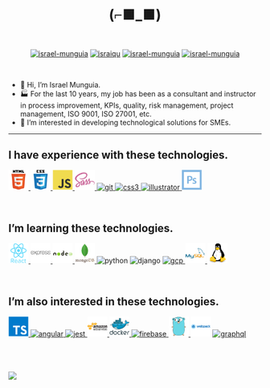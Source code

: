  <h1 align="center">(⌐■_■)</h1> <br />
 
 <p align="center">
<a href="mailto:israelmunguia@outlook.com" target="_blank"><img align="center" src="https://upload.wikimedia.org/wikipedia/commons/4/4e/Mail_%28iOS%29.svg" alt="israel-munguia" height="20" width="20" /></a>
<a href="https://twitter.com/israiqu" target="_blank"><img align="center" src="https://raw.githubusercontent.com/rahuldkjain/github-profile-readme-generator/master/src/images/icons/Social/twitter.svg" alt="israiqu" height="20" width="30" /></a>
<a href="https://linkedin.com/in/israel-munguia" target="_blank"><img align="center" src="https://raw.githubusercontent.com/rahuldkjain/github-profile-readme-generator/master/src/images/icons/Social/linked-in-alt.svg" alt="israel-munguia" height="20" width="30" /></a>
<a href="https://es.stackoverflow.com/users/243609/israel-munguia" target="_blank"><img align="center" src="https://raw.githubusercontent.com/rahuldkjain/github-profile-readme-generator/master/src/images/icons/Social/stack-overflow.svg" alt="israel-munguia" height="20" width="30" /></a>
</p> <br />
 

- 👋 Hi, I’m Israel Munguia.
- 🏭 For the last 10 years, my job has been as a consultant and instructor in process improvement, KPIs, quality, risk management, project management, ISO 9001, ISO 27001, etc.
- 🚀 I’m interested in developing technological solutions for SMEs.

***

<h2>I have experience with these technologies.</h2>


<p align="left"> <a href="#" target="_blank"> <img src="https://raw.githubusercontent.com/devicons/devicon/master/icons/html5/html5-original-wordmark.svg" alt="html5" width="40" height="40"/> </a> <a href="#" target="_blank"> <img src="https://raw.githubusercontent.com/devicons/devicon/master/icons/css3/css3-original-wordmark.svg" alt="css3" width="40" height="40"/> </a> <a href="#" target="_blank"> <img src="https://raw.githubusercontent.com/devicons/devicon/master/icons/javascript/javascript-original.svg" alt="javascript" width="40" height="40"/> </a> <a href="#" target="_blank"> <img src="https://raw.githubusercontent.com/devicons/devicon/master/icons/sass/sass-original.svg" alt="sass" width="40" height="40"/> </a> <a href="#" target="_blank"> <img src="https://www.vectorlogo.zone/logos/git-scm/git-scm-icon.svg" alt="git" width="40" height="40"/> </a> <a href="#" target="_blank"> <img src="https://upload.wikimedia.org/wikipedia/commons/0/09/Wordpress-Logo.svg" alt="css3" width="40" height="40"/> <a href="#" target="_blank"> <img src="https://www.vectorlogo.zone/logos/adobe_illustrator/adobe_illustrator-icon.svg" alt="illustrator" width="40" height="40"/> </a> <a href="#" target="_blank"> <img src="https://raw.githubusercontent.com/devicons/devicon/master/icons/photoshop/photoshop-line.svg" alt="photoshop" width="40" height="40"/> </a> </p> <br />


  
<h2>I’m learning these technologies.</h2>

<p align="left"> <a href="#" target="_blank"> <img src="https://raw.githubusercontent.com/devicons/devicon/master/icons/react/react-original-wordmark.svg" alt="react" width="40" height="40"/> <a href="#" target="_blank"> <img src="https://raw.githubusercontent.com/devicons/devicon/master/icons/express/express-original-wordmark.svg" alt="express" width="40" height="40"/> <a href="#" target="_blank"> <img src="https://raw.githubusercontent.com/devicons/devicon/master/icons/nodejs/nodejs-original-wordmark.svg" alt="nodejs" width="40" height="40"/> </a> <a href="#" target="_blank"> <img src="https://raw.githubusercontent.com/devicons/devicon/master/icons/mongodb/mongodb-original-wordmark.svg" alt="mongodb" width="40" height="40"/> </a> <img src="https://upload.wikimedia.org/wikipedia/commons/c/c3/Python-logo-notext.svg" alt="python" width="40" height="40"/> </a> <img src="https://upload.wikimedia.org/wikipedia/commons/7/75/Django_logo.svg" alt="django" width="40" height="40"/> </a> <a href="#" target="_blank">  <a href="#" target="_blank"> <img src="https://www.vectorlogo.zone/logos/google_cloud/google_cloud-icon.svg" alt="gcp" width="40" height="40"/> </a> <a href="#" target="_blank"> <img src="https://raw.githubusercontent.com/devicons/devicon/master/icons/mysql/mysql-original-wordmark.svg" alt="mysql" width="40" height="40"/> </a> <a href="#" target="_blank"> <img src="https://raw.githubusercontent.com/devicons/devicon/master/icons/linux/linux-original.svg" alt="linux" width="40" height="40"/> </a> </a> </p> <br />



<h2>I’m also interested in these technologies.</h2>

<p align="left"> <a href="#" target="_blank"> <img src="https://raw.githubusercontent.com/devicons/devicon/master/icons/typescript/typescript-original.svg" alt="typescript" width="40" height="40"/> </a> <a href="#" target="_blank"> <img src="https://angular.io/assets/images/logos/angular/angular.svg" alt="angular" width="40" height="40"/> </a> <a href="#" target="_blank"> <img src="https://www.vectorlogo.zone/logos/jestjsio/jestjsio-icon.svg" alt="jest" width="40" height="40"/> </a> <a href="#" target="_blank"> <img src="https://raw.githubusercontent.com/devicons/devicon/master/icons/amazonwebservices/amazonwebservices-original-wordmark.svg" alt="aws" width="40" height="40"/> </a> <a href="#" target="_blank"> <img src="https://raw.githubusercontent.com/devicons/devicon/master/icons/docker/docker-original-wordmark.svg" alt="docker" width="40" height="40"/> </a> <a href="#" target="_blank"> <img src="https://www.vectorlogo.zone/logos/firebase/firebase-icon.svg" alt="firebase" width="40" height="40"/> </a> <a href="#" target="_blank"> <a href="#" target="_blank"> <a href="#" target="_blank"> <img src="https://raw.githubusercontent.com/devicons/devicon/master/icons/go/go-original.svg" alt="go" width="40" height="40"/> </a> <img src="https://raw.githubusercontent.com/devicons/devicon/d00d0969292a6569d45b06d3f350f463a0107b0d/icons/webpack/webpack-original-wordmark.svg" alt="webpack" width="40" height="40"/> </a> <a href="#" target="_blank"> <img src="https://www.vectorlogo.zone/logos/graphql/graphql-icon.svg" alt="graphql" width="40" height="40"/> </a> </p> <br /> <br /> <br />




<a href="https://github.com/anuraghazra/github-readme-stats">
  <img align="center" src="https://github-readme-stats.vercel.app/api/top-langs/?username=israiqu&card_width=430&langs_count=6" />
</a>


<!---
israiqu/israiqu is a ✨ special ✨ repository because its `README.md` (this file) appears on your GitHub profile.
You can click the Preview link to take a look at your changes.
--->
